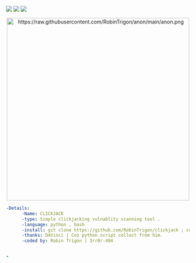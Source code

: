<img src="https://img.shields.io/badge/-Linux-black?style=for-the-badge&logo=Linux&logoColor=white"> <img src="https://img.shields.io/badge/-Python-black?style=for-the-badge&logo=python&logoColor=white"> <img src="https://img.shields.io/badge/-Terminal-black?style=for-the-badge&logo=GNU%20Bash&logoColor=white">



<p align="center"><img alt="https://raw.githubusercontent.com/RobinTrigon/anon/main/anon.png" width="500px" src="[https://raw.githubusercontent.com/RobinTrigon/surp/main/image.png](https://raw.githubusercontent.com/RobinTrigon/anon/main/anon.png)" /></p>

```yaml
-Details:
      -Name: CLICKJACK
      -type: Simple clickjacking vulnablity scanning tool .
      -language: python , bash
      -install: git clone https://github.com/RobinTrigon/clickjack ; cd clickjack ; bash clickjack.sh
      -thanks: D4Vinci | Coz python script collect from him.
      -coded by: Robin Trigon | 3rr0r-404


-

```
